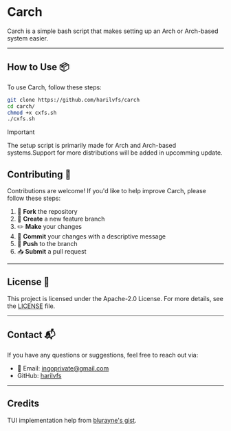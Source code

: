 # Carch

Carch is a simple bash script that makes setting up an Arch or Arch-based system easier. 

---

## How to Use 📦

To use Carch, follow these steps:

```bash
git clone https://github.com/harilvfs/carch
cd carch/
chmod +x cxfs.sh
./cxfs.sh
```

> [!IMPORTANT]
> The setup script is primarily made for Arch and Arch-based systems.Support for more distributions will be added in upcomming update.

## Contributing 🤝

Contributions are welcome! If you'd like to help improve Carch, please follow these steps:

1. 🍴 **Fork** the repository
2. 🌿 **Create** a new feature branch
3. ✏️ **Make** your changes
4. 💬 **Commit** your changes with a descriptive message
5. 🚀 **Push** to the branch
6. 📥 **Submit** a pull request

---

## License 📄

This project is licensed under the Apache-2.0 License. For more details, see the [LICENSE](LICENSE) file.

---

## Contact 📬

If you have any questions or suggestions, feel free to reach out via:

- 📧 Email: [ingoprivate@gmail.com](mailto:ingoprivate@gmail.com)
- GitHub: [harilvfs](https://github.com/harilvfs)

---

## Credits

TUI implementation help from [blurayne's gist](https://gist.github.com/blurayne/f63c5a8521c0eeab8e9afd8baa45c65e).


